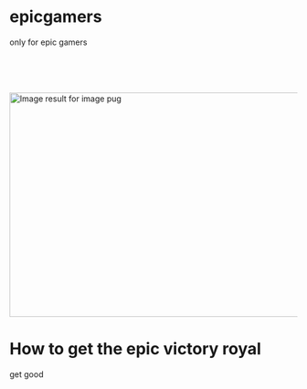 # epicgamers
only for epic gamers
<img class="irc_mi" src="https://s3.amazonaws.com/cdn-origin-etr.akc.org/wp-content/uploads/2017/11/12225358/Pug-On-White-01.jpg" onload="typeof google==='object'&amp;&amp;google.aft&amp;&amp;google.aft(this)" width="590" height="393" style="margin-top: 80px;" data-iml="1558659253618" alt="Image result for image pug">

# How to get the epic victory royal
get good
